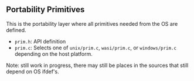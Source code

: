 ## Portability Primitives

This is the portability layer where all primitives needed from the OS are defined.

- `prim.h`: API definition
- `prim.c`: Selects one of `unix/prim.c`, `wasi/prim.c`, or `windows/prim.c` depending on the host platform.

Note: still work in progress, there may still be places in the sources that still depend on OS ifdef's.